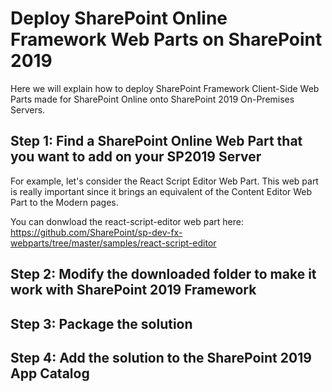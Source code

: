# Deploy SharePoint Online Framework Web Parts on SharePoint 2019
Here we will explain how to deploy SharePoint Framework Client-Side Web Parts made for SharePoint Online onto SharePoint 2019 On-Premises Servers.

## Step 1: Find a SharePoint Online Web Part that you want to add on your SP2019 Server
For example, let's consider the React Script Editor Web Part. This web part is really important since it brings an equivalent of the Content Editor Web Part to the Modern pages.

You can donwload the react-script-editor web part here:
https://github.com/SharePoint/sp-dev-fx-webparts/tree/master/samples/react-script-editor

## Step 2: Modify the downloaded folder to make it work with SharePoint 2019 Framework

## Step 3: Package the solution

## Step 4: Add the solution to the SharePoint 2019 App Catalog
